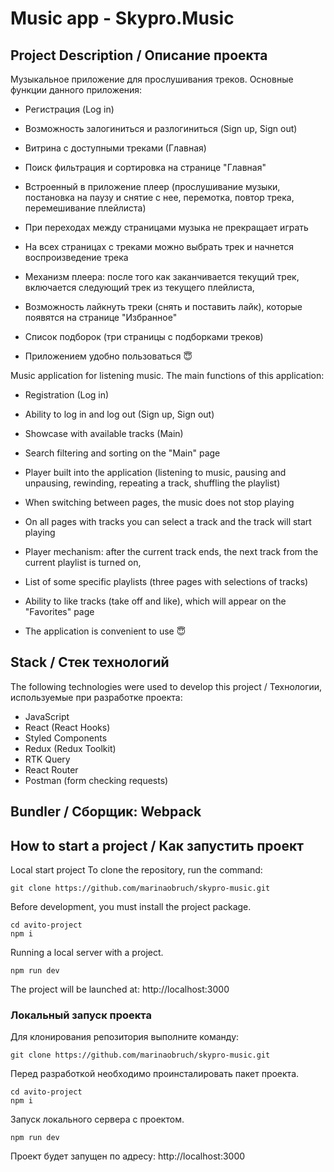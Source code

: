 # Music app - Skypro.Music

## Project Description / Описание проекта

Музыкальное приложение для прослушивания треков. Основные функции данного приложения:
- Регистрация (Log in)
- Возможность залогиниться и разлогиниться (Sign up, Sign out)
- Витрина с доступными треками (Главная)
- Поиск фильтрация и сортировка на странице "Главная"

- Встроенный в приложение плеер (прослушивание музыки, постановка на паузу и снятие с нее, перемотка, повтор трека, перемешивание плейлиста)
- При переходах между страницами музыка не прекращает играть
- На всех страницах с треками можно выбрать трек и начнется воспроизведение трека
- Механизм плеера: после того как заканчивается текущий трек, включается следующий трек из текущего плейлиста,

- Возможность лайкнуть треки (снять и поставить лайк), которые появятся на странице "Избранное"
- Список подборок (три страницы с подборками треков)

- Приложением удобно пользоваться 😇

Music application for listening music. The main functions of this application:
- Registration (Log in)
- Ability to log in and log out (Sign up, Sign out)
- Showcase with available tracks (Main)
- Search filtering and sorting on the "Main" page

- Player built into the application (listening to music, pausing and unpausing, rewinding, repeating a track, shuffling the playlist)
- When switching between pages, the music does not stop playing
- On all pages with tracks you can select a track and the track will start playing
- Player mechanism: after the current track ends, the next track from the current playlist is turned on,

- List of some specific playlists (three pages with selections of tracks)
- Ability to like tracks (take off and like), which will appear on the "Favorites" page

- The application is convenient to use 😇

## Stack / Стек технологий

The following technologies were used to develop this project / Технологии, используемые при разработке проекта:
- JavaScript
- React (React Hooks)
- Styled Components
- Redux (Redux Toolkit)
- RTK Query
- React Router
- Postman (form checking requests)

## Bundler / Сборщик: Webpack


## How to start a project / Как запустить проект

Local start project
To clone the repository, run the command:

```
git clone https://github.com/marinaobruch/skypro-music.git
```

Before development, you must install the project package.

```
cd avito-project
npm i
```

Running a local server with a project.

```
npm run dev
```

The project will be launched at: http://localhost:3000

### Локальный запуск проекта
Для клонирования репозитория выполните команду:

```
git clone https://github.com/marinaobruch/skypro-music.git
```

Перед разработкой необходимо проинсталировать пакет проекта.

```
cd avito-project
npm i
```

Запуск локального сервера с проектом.

```
npm run dev
```

Проект будет запущен по адресу: http://localhost:3000

